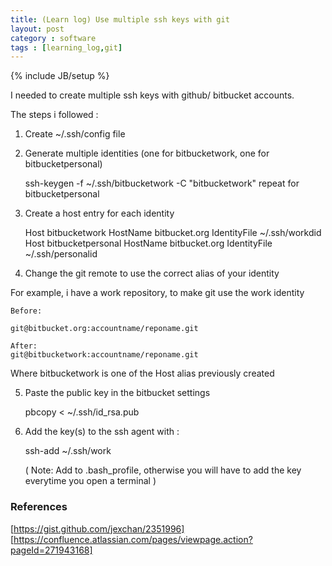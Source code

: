 ```yaml
---
title: (Learn log) Use multiple ssh keys with git
layout: post
category : software
tags : [learning_log,git]
---
```

{% include JB/setup %}

I needed to create multiple ssh keys with github/ bitbucket accounts.

The steps i followed :

1. Create ~/.ssh/config file
2. Generate multiple identities (one for bitbucketwork, one for bitbucketpersonal)
	
	ssh-keygen -f ~/.ssh/bitbucketwork -C "bitbucketwork"
	repeat for bitbucketpersonal

3. Create a host entry for each identity

	Host bitbucketwork
	 HostName bitbucket.org
	 IdentityFile ~/.ssh/workdid
	Host bitbucketpersonal
	 HostName bitbucket.org
	 IdentityFile ~/.ssh/personalid

4. Change the git remote to use the correct alias of your identity

For example, i have a work repository, to make git use the work identity
	
	Before:

	git@bitbucket.org:accountname/reponame.git

	After:
	git@bitbucketwork:accountname/reponame.git


Where bitbucketwork is one of the Host alias previously created

5. Paste the public key in the bitbucket settings

	pbcopy < ~/.ssh/id_rsa.pub

6. Add the key(s) to the ssh agent with :
	
	ssh-add ~/.ssh/work

	( Note: Add to .bash_profile, otherwise you will  have to add the key everytime you open a terminal )




### References

[https://gist.github.com/jexchan/2351996]
[https://confluence.atlassian.com/pages/viewpage.action?pageId=271943168]





